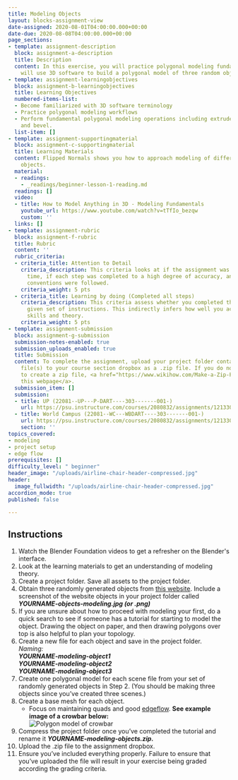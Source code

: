 ```yaml
---
title: Modeling Objects
layout: blocks-assignment-view
date-assigned: 2020-08-01T04:00:00.000+00:00
date-due: 2020-08-08T04:00:00.000+00:00
page_sections:
- template: assignment-description
  block: assignment-a-description
  title: Description
  content: In this exercise, you will practice polygonal modeling fundamentals and
    will use 3D software to build a polygonal model of three random objects.
- template: assignment-learningobjectives
  block: assignment-b-learningobjectives
  title: Learning Objectives
  numbered-items-list:
  - Become familiarized with 3D software terminology
  - Practice polygonal modeling workflows
  - Perform fundamental polygonal modeling operations including extrude, merge, bridge,
    and bevel.
  list-item: []
- template: assignment-supportingmaterial
  block: assignment-c-supportingmaterial
  title: Learning Materials
  content: Flipped Normals shows you how to approach modeling of different types of
    objects.
  material:
  - readings:
    - _readings/beginner-lesson-1-reading.md
  readings: []
  video:
  - title: How to Model Anything in 3D - Modeling Fundamentals
    youtube_url: https://www.youtube.com/watch?v=tTfIo_bezqw
    custom: ''
  links: []
- template: assignment-rubric
  block: assignment-f-rubric
  title: Rubric
  content: ''
  rubric_criteria:
  - criteria_title: Attention to Detail
    criteria_description: This criteria looks at if the assignment was submitted on
      time, if each step was completed to a high degree of accuracy, and if file naming
      conventions were followed.
    criteria_weight: 5 pts
  - criteria_title: Learning by doing (Completed all steps)
    criteria_description: This criteria assess whether you completed the assignment's
      given set of instructions. This indirectly infers how well you acquired foundational
      skills and theory.
    criteria_weight: 5 pts
- template: assignment-submission
  block: assignment-g-submission
  submission-notes-enabled: true
  submission_uploads_enabled: true
  title: Submission
  content: To complete the assignment, upload your project folder containing your
    file(s) to your course section dropbox as a .zip file. If you do not know how
    to create a zip file, <a href="https://www.wikihow.com/Make-a-Zip-File" title="">see
    this webpage</a>.
  submission_item: []
  submission:
  - title: UP (22081--UP---P-DART----303-------001-)
    url: https://psu.instructure.com/courses/2080832/assignments/12133049
  - title: World Campus (22081--WC---WBDART----303-------001-)
    url: https://psu.instructure.com/courses/2080832/assignments/12133049
    section: ''
topics_covered:
- modeling
- project setup
- edge flow
prerequisites: []
difficulty_level: " beginner"
header_image: "/uploads/airline-chair-header-compressed.jpg"
header:
  image_fullwidth: "/uploads/airline-chair-header-compressed.jpg"
accordion_mode: true
published: false

---
```

## Instructions

 1. Watch the Blender Foundation videos to get a refresher on the Blender's interface.
 2. Look at the learning materials to get an understanding of modeling theory.
 3. Create a project folder. Save all assets to the project folder.
 4. Obtain three randomly generated objects from [this website](http://www.randomlists.com/things). Include a screenshot of the website objects in your project folder called **_YOURNAME-objects-modeling.jpg (or .png)_**
 5. If you are unsure about how to proceed with modeling your first, do a quick search to see if someone has a tutorial for starting to model the object. Drawing the object on paper, and then drawing polygons over top is also helpful to plan your topology.
 6. Create a new file for each object and save in the project folder.  
    _Naming:_  
    **_YOURNAME-modeling-object1_**  
    **_YOURNAME-modeling-object2_**  
    **_YOURNAME-modeling-object3_**
 7. Create one polygonal model for each scene file from your set of randomly generated objects in Step 2. (You should be making three objects since you’ve created three scenes.)
 8. Create a base mesh for each object.
    * Focus on maintaining quads and good [edgeflow](https://www.youtube.com/watch?v=Lip59doQQRk). **See example image of a crowbar below:**  
      ![Polygon model of crowbar](https://michaelcollins.xyz/3d-modeling-rendering-animation-sp20--oer/assets/exercise-images/maya-modeling-1.jpg)
 9. Compress the project folder once you’ve completed the tutorial and rename it **_YOURNAME-modeling-objects.zip._**
10. Upload the .zip file to the assignment dropbox.
11. Ensure you’ve included everything properly. Failure to ensure that you’ve uploaded the file will result in your exercise being graded according the grading criteria.